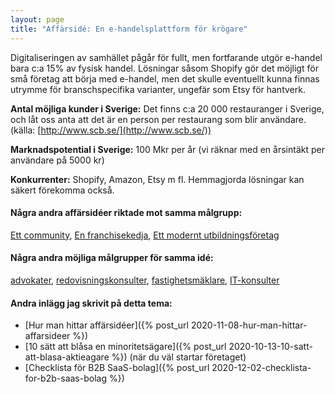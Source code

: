 ```yaml
---
layout: page
title: "Affärsidé: En e-handelsplattform för krögare"
---
```

Digitaliseringen av samhället pågår för fullt, men fortfarande utgör e-handel bara c:a 15% av fysisk handel. Lösningar såsom Shopify gör det möjligt för små företag att börja med e-handel, men det skulle eventuellt kunna finnas utrymme för branschspecifika varianter, ungefär som Etsy för hantverk.

**Antal möjliga kunder i Sverige:** Det finns c:a 20 000 restauranger i Sverige, och låt oss anta att det är en person per restaurang som blir användare.(källa: [http://www.scb.se/](http://www.scb.se/))

**Marknadspotential i Sverige:** 100 Mkr per år (vi räknar med en årsintäkt per användare på 5000 kr)

**Konkurrenter:** Shopify, Amazon, Etsy m fl. Hemmagjorda lösningar kan säkert förekomma också.

#### Några andra affärsidéer riktade mot samma målgrupp:
[Ett community](/affarsideer/ett-community-for-krogare/), [En franchisekedja](/affarsideer/en-franchisekedja-av-krogare/), [Ett modernt utbildningsföretag](/affarsideer/ett-modernt-utbildningsforetag-riktat-mot-krogare/)


#### Några andra möjliga målgrupper för samma idé:
[advokater](/affarsideer/en-e-handelsplattform-for-advokater/), [redovisningskonsulter](/affarsideer/en-e-handelsplattform-for-redovisningskonsulter/), [fastighetsmäklare](/affarsideer/en-e-handelsplattform-for-fastighetsmaklare/), [IT-konsulter](/affarsideer/en-e-handelsplattform-for-it-konsulter/)

#### Andra inlägg jag skrivit på detta tema:
- [Hur man hittar affärsidéer]({% post_url 2020-11-08-hur-man-hittar-affarsideer %})
- [10 sätt att blåsa en minoritetsägare]({% post_url 2020-10-13-10-satt-att-blasa-aktieagare %}) (när du väl startar företaget)
- [Checklista för B2B SaaS-bolag]({% post_url 2020-12-02-checklista-for-b2b-saas-bolag %})

